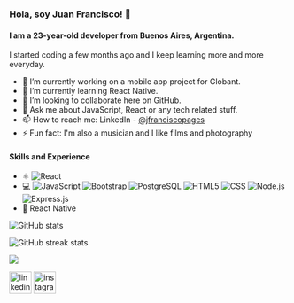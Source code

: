 ### Hola, soy Juan Francisco! 👋
#### I am a 23-year-old developer from Buenos Aires, Argentina.
I started coding a few months ago and I keep learning more and more everyday.

- 🔭 I’m currently working on a mobile app project for Globant.
- 🌱 I’m currently learning React Native.
- 👯 I’m looking to collaborate here on GitHub.
- 💬 Ask me about JavaScript, React or any tech related stuff.
- 📫 How to reach me: LinkedIn - [@jfranciscopages](https://www.linkedin.com/in/jfranciscopages/)
- ⚡ Fun fact: I'm also a musician and I like films and photography

#### Skills and Experience
* ⚛️ ![React](https://img.shields.io/badge/-React-FFFFFF?style=flat&logo=react)
* 💻 ![JavaScript](https://img.shields.io/badge/-JavaScript-FFFFFF?style=flat&logo=javascript)
  ![Bootstrap](https://img.shields.io/badge/-Bootstrap-FFFFFF?style=flat&logo=bootstrap&logoColor=563D7C)
  ![PostgreSQL](https://img.shields.io/badge/-PostgreSQL-FFFFFF?style=flat&logo=PostgreSQL) 
  ![HTML5](https://img.shields.io/badge/-HTML5-FFFFFF?style=flat&logo=HTML5)
  ![CSS](https://img.shields.io/badge/-CSS-FFFFFF?style=flat&logo=CSS3&logoColor=1572B6)
  ![Node.js](https://img.shields.io/badge/-Node.js-FFFFFF?style=flat&logo=node.js)
  ![Express.js](https://img.shields.io/badge/-Express.js-FFFFFF?style=flat&logo=express&logoColor=000000)
* 📱 React Native
  


![GitHub stats](https://github-readme-stats.vercel.app/api?username=jfranciscopages&show_icons=true)  

![GitHub streak stats](https://github-readme-streak-stats.herokuapp.com/?user=jfranciscopages)  


<a href="https://www.codewars.com/users/jfranciscopages/">
  <img src="https://www.codewars.com/users/jfranciscopages/badges/small">
</a> 


[<img src='https://cdn.jsdelivr.net/npm/simple-icons@3.0.1/icons/linkedin.svg' alt='linkedin' height='40'>](https://www.linkedin.com/in/jfranciscopages/) 
[<img src='https://cdn.jsdelivr.net/npm/simple-icons@3.0.1/icons/instagram.svg' alt='instagram' height='40'>](https://www.instagram.com/_elfran__/)  
